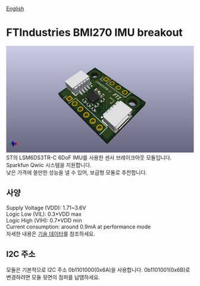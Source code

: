 [English](https://github.com/FTIndustries/LSM6DS3TR-C-Breakout/blob/main/readme.md)
# FTIndustries BMI270 IMU breakout
![미리보기](https://github.com/FTIndustries/LSM6DS3TR-C-Breakout/blob/main/3dpreview.png?raw=true)\
ST의 LSM6DS3TR-C 6DoF IMU를 사용한 센서 브레이크아웃 모듈입니다. Sparkfun Qwiic 시스템을 지원합니다.\
낮은 가격에 쓸만한 성능을 낼 수 있어, 보급형 모듈로 추천합니다.

## 사양
Supply Voltage (VDD): 1.71~3.6V \
Logic Low (VIL): 0.3\*VDD max \
Logic High (VIH): 0.7\*VDD min \
Current consumption: around 0.9mA at performance mode \
자세한 내용은 [기술 데이터](https://www.st.com/en/mems-and-sensors/lsm6ds3tr-c.html)를 참조하세요.

## I2C 주소
모듈은 기본적으로 I2C 주소 0b1101000(0x6A)을 사용합니다. 0b1101001(0x6B)로 변경하려면 모듈 뒷면의 점퍼를 납땜하세요.